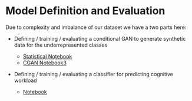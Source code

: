 # Model Definition and Evaluation

Due to complexity and imbalance of our dataset we have a two parts here:

- Defining / training / evaluating a conditional GAN to generate synthetic data for the underrepresented classes

  - [Statistical Notebook](data_generation_statistic.ipynb)
  - [CGAN Notebook3](data_generation_cGAN.ipynb)

- Defining / training / evaluating a classifier for predicting cognitive workload
  - [Notebook](model_definition_evaluation)
